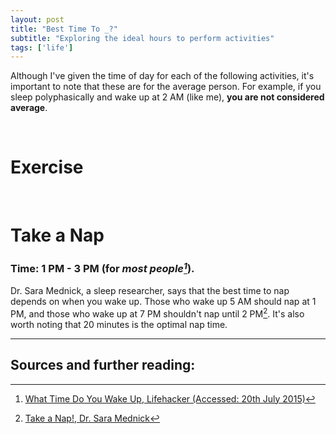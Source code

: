 ```yaml
---
layout: post
title: "Best Time To _?"
subtitle: "Exploring the ideal hours to perform activities"
tags: ['life']
---
```


Although I've given the time of day for each of the following activities, it's important to note that these are for the average person. For example, if you sleep polyphasically and wake up at 2 AM (like me), **you are not considered average**.

<br/>

# Exercise


<br/>

# Take a Nap

### Time: 1 PM - 3 PM (for _most people[^2]_).
Dr. Sara Mednick, a sleep researcher, says that the best time to nap depends on when you wake up. Those who wake up 5 AM should nap at 1 PM, and those who wake up at 7 PM shouldn't nap until 2 PM[^1]. It's also worth noting that 20 minutes is the optimal nap time.


--------

## Sources and further reading:

[^1]:[Take a Nap!, Dr. Sara Mednick](http://www.amazon.com/Take-Nap-Change-Your-Life/dp/0761142908/)
[^2]:[What Time Do You Wake Up, Lifehacker (Accessed: 20th July 2015)](http://lifehacker.com/5501193/what-time-do-you-wake-up)
